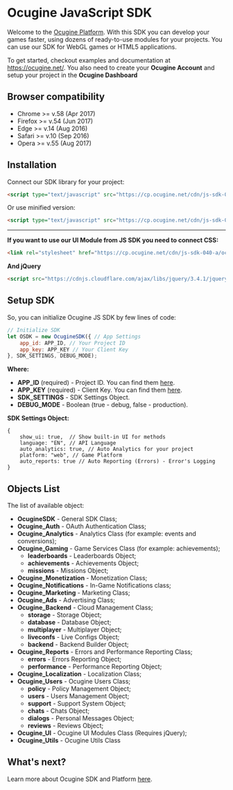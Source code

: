 # Ocugine JavaScript SDK
Welcome to the [Ocugine Platform](https://ocugine.net/). With this SDK you can develop your games faster, using dozens of ready-to-use modules for your projects. You can use our SDK for WebGL games or HTML5 applications.

To get started, checkout examples and documentation at https://ocugine.net/. You also need to create your **Ocugine Account** and setup your project in the **Ocugine Dashboard**

## Browser compatibility
* Chrome >= v.58 (Apr 2017)
* Firefox >= v.54 (Jun 2017)
* Edge >= v.14 (Aug 2016)
* Safari >= v.10 (Sep 2016)
* Opera >= v.55 (Aug 2017)

## Installation
Connect our SDK library for your project:
```html
<script type="text/javascript" src="https://cp.ocugine.net/cdn/js-sdk-040-a/ocugine.js" crossorigin="anonymous"></script>
```

Or use minified version:
```html
<script type="text/javascript" src="https://cp.ocugine.net/cdn/js-sdk-040-a/ocugine.min.js" crossorigin="anonymous"></script>
```

---

**If you want to use our UI Module from JS SDK you need to connect CSS:**
```html
<link rel="stylesheet" href="https://cp.ocugine.net/cdn/js-sdk-040-a/ocugine.css" crossorigin="anonymous">
```

**And jQuery**
```html
<script src="https://cdnjs.cloudflare.com/ajax/libs/jquery/3.4.1/jquery.min.js" crossorigin="anonymous"></script>
```

## Setup SDK
So, you can initialize Ocugine JS SDK by few lines of code:
```js
// Initialize SDK
let OSDK = new OcugineSDK({ // App Settings
	app_id: APP_ID, // Your Project ID
	app_key: APP_KEY // Your Client Key
}, SDK_SETTINGS, DEBUG_MODE);
```

**Where:**
* **APP_ID** (required) - Project ID. You can find them [here](https://cp.ocugine.pro/dashboard/settings/).
* **APP_KEY** (required) - Client Key. You can find them [here](https://cp.ocugine.pro/dashboard/settings/).
* **SDK_SETTINGS** - SDK Settings Object.
* **DEBUG_MODE** - Boolean (true - debug, false - production).

**SDK Settings Object:**
```
{
	show_ui: true,  // Show built-in UI for methods
	language: "EN", // API Language
	auto_analytics: true, // Auto Analytics for your project
	platform: "web", // Game Platform
	auto_reports: true // Auto Reporting (Errors) - Error's Logging
}
```

## Objects List
The list of available object:
* **OcugineSDK** - General SDK Class;
* **Ocugine_Auth** - OAuth Authentication Class;
* **Ocugine_Analytics** - Analytics Class (for example: events and conversions);
* **Ocugine_Gaming** - Game Services Class (for example: achievements);
  * **leaderboards** - Leaderboards Object;
  * **achievements** - Achievements Object;
  * **missions** - Missions Object;
* **Ocugine_Monetization** - Monetization Class;
* **Ocugine_Notifications** - In-Game Notifications class;
* **Ocugine_Marketing** - Marketing Class;
* **Ocugine_Ads** - Advertising Class;
* **Ocugine_Backend** - Cloud Management Class;
  * **storage** - Storage Object;
  * **database** - Database Object;
  * **multiplayer** - Multiplayer Object;
  * **liveconfs** - Live Configs Object;
  * **backend** - Backend Builder Object;
* **Ocugine_Reports** - Errors and Performance Reporting Class;
  * **errors** - Errors Reporting Object;
  * **performance** - Performance Reporting Object;
* **Ocugine_Localization** - Localization Class;
* **Ocugine_Users** - Ocugine Users Class;
  * **policy** - Policy Management Object;
  * **users** - Users Management Object;
  * **support** - Support System Object;
  * **chats** - Chats Object;
  * **dialogs** - Personal Messages Object;
  * **reviews** - Reviews Object;
* **Ocugine_UI** - Ocugine UI Modules Class (Requires jQuery);
* **Ocugine_Utils** - Ocugine Utils Class

## What's next?
Learn more about Ocugine SDK and Platform [here](https://docs.ocugine.net/).
